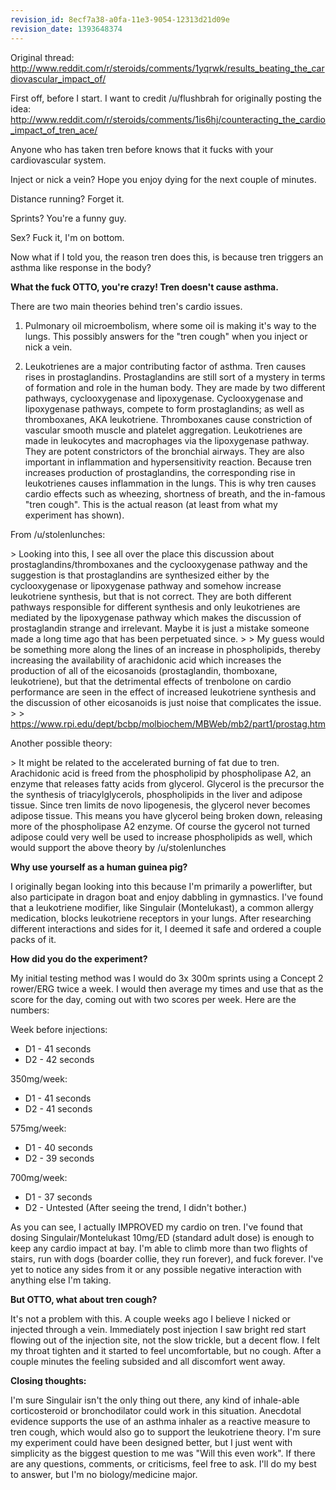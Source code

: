 ```yaml
---
revision_id: 8ecf7a38-a0fa-11e3-9054-12313d21d09e
revision_date: 1393648374
---
```


Original thread: http://www.reddit.com/r/steroids/comments/1yqrwk/results_beating_the_cardiovascular_impact_of/

First off, before I start. I want to credit /u/flushbrah for originally posting the idea: http://www.reddit.com/r/steroids/comments/1is6hj/counteracting_the_cardio_impact_of_tren_ace/

Anyone who has taken tren before knows that it fucks with your cardiovascular system.

Inject or nick a vein? Hope you enjoy dying for the next couple of minutes.

Distance running? Forget it.

Sprints? You're a funny guy.

Sex? Fuck it, I'm on bottom.

Now what if I told you, the reason tren does this, is because tren triggers an asthma like response in the body?

**What the fuck OTTO, you're crazy! Tren doesn't cause asthma.**

There are two main theories behind tren's cardio issues.

1. Pulmonary oil microembolism, where some oil is making it's way to the lungs. This possibly answers for the "tren cough" when you inject or nick a vein.

2. Leukotrienes are a major contributing factor of asthma. Tren causes rises in prostaglandins. Prostaglandins are still sort of a mystery in terms of formation and role in the human body. They are made by two different pathways, cyclooxygenase and lipoxygenase. Cyclooxygenase and lipoxygenase pathways, compete to form prostaglandins; as well as thromboxanes, AKA leukotriene. Thromboxanes cause constriction of vascular smooth muscle and platelet aggregation. Leukotrienes are made in leukocytes and macrophages via the lipoxygenase pathway. They are potent constrictors of the bronchial airways. They are also important in inflammation and hypersensitivity reaction. Because tren increases production of prostaglandins, the corresponding rise in leukotrienes causes inflammation in the lungs. This is why tren causes cardio effects such as wheezing, shortness of breath, and the in-famous "tren cough". This is the actual reason (at least from what my experiment has shown).

From /u/stolenlunches:

&gt; Looking into this, I see all over the place this discussion about prostaglandins/thromboxanes and the cyclooxygenase pathway and the suggestion is that prostaglandins are synthesized either by the cyclooxygenase or lipoxygenase pathway and somehow increase leukotriene synthesis, but that is not correct. They are both different pathways responsible for different synthesis and only leukotrienes are mediated by the lipoxygenase pathway which makes the discussion of prostaglandin strange and irrelevant. Maybe it is just a mistake someone made a long time ago that has been perpetuated since.
&gt; 
&gt; My guess would be something more along the lines of an increase in phospholipids, thereby increasing the availability of arachidonic acid which increases the production of all of the eicosanoids (prostaglandin, thomboxane, leukotriene), but that the detrimental effects of trenbolone on cardio performance are seen in the effect of increased leukotriene synthesis and the discussion of other eicosanoids is just noise that complicates the issue. 
&gt; 
&gt; https://www.rpi.edu/dept/bcbp/molbiochem/MBWeb/mb2/part1/prostag.htm

Another possible theory:

&gt; It might be related to the accelerated burning of fat due to tren. Arachidonic acid is freed from the phospholipid by phospholipase A2, an enzyme that releases fatty acids from glycerol. Glycerol is the precursor the the synthesis of triacylglycerols, phospholipids in the liver and adipose tissue. Since tren limits de novo lipogenesis, the glycerol never becomes adipose tissue. This means you have glycerol being broken down, releasing more of the phospholipase A2 enzyme. Of course the gycerol not turned adipose could very well be used to increase phospholipids as well, which would support the above theory by /u/stolenlunches

**Why use yourself as a human guinea pig?**

I originally began looking into this because I'm primarily a powerlifter, but also participate in dragon boat and enjoy dabbling in gymnastics. I've found that a leukotriene modifier, like Singulair (Montelukast), a common allergy medication, blocks leukotriene receptors in your lungs. After researching different interactions and sides for it, I deemed it safe and ordered a couple packs of it.

**How did you do the experiment?**

My initial testing method was I would do 3x 300m sprints using a Concept 2 rower/ERG twice a week. I would then average my times and use that as the score for the day, coming out with two scores per week. Here are the numbers:

Week before injections:

* D1 - 41 seconds
* D2 - 42 seconds

350mg/week:

* D1 - 41 seconds
* D2 - 41 seconds

575mg/week:

* D1 - 40 seconds
* D2 - 39 seconds

700mg/week:

* D1 - 37 seconds
* D2 - Untested (After seeing the trend, I didn't bother.)

As you can see, I actually IMPROVED my cardio on tren. I've found that dosing Singulair/Montelukast 10mg/ED (standard adult dose) is enough to keep any cardio impact at bay. I'm able to climb more than two flights of stairs, run with dogs (boarder collie, they run forever), and fuck forever. I've yet to notice any sides from it or any possible negative interaction with anything else I'm taking.

**But OTTO, what about tren cough?**

It's not a problem with this. A couple weeks ago I believe I nicked or injected through a vein. Immediately post injection I saw bright red start flowing out of the injection site, not the slow trickle, but a decent flow. I felt my throat tighten and it started to feel uncomfortable, but no cough. After a couple minutes the feeling subsided and all discomfort went away.

**Closing thoughts:**

I'm sure Singulair isn't the only thing out there, any kind of inhale-able corticosteroid or bronchodilator could work in this situation. Anecdotal evidence supports the use of an asthma inhaler as a reactive measure to tren cough, which would also go to support the leukotriene theory. I'm sure my experiment could have been designed better, but I just went with simplicity as the biggest question to me was "Will this even work". If there are any questions, comments, or criticisms, feel free to ask. I'll do my best to answer, but I'm no biology/medicine major.